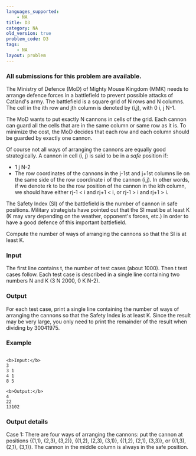 ```yaml
---
languages_supported:
    - NA
title: D3
category: NA
old_version: true
problem_code: D3
tags:
    - NA
layout: problem
---
```

###  All submissions for this problem are available. 

The Ministry of Defence (MoD) of Mighty Mouse Kingdom (MMK) needs to arrange defence forces in a battlefield to prevent possible attacks of Catland's army. The battlefield is a square grid of N rows and N columns. The cell in the ith row and jth column is denoted by (i,j), with 0 i, j N-1.

The MoD wants to put exactly N cannons in cells of the grid. Each cannon can guard all the cells that are in the same column or same row as it is. To minimize the cost, the MoD decides that each row and each column should be guarded by exactly one cannon.

Of course not all ways of arranging the cannons are equally good strategically. A cannon in cell (i, j) is said to be in a _safe_ position if:

- 1 j N-2
- The row coordinates of the cannons in the j-1st and j+1st columns lie on the same side of the row coordinate i of the cannon (i,j). In other words, if we denote rk to be the row position of the cannon in the kth column, we should have either rj-1 < i and rj+1 < i, or rj-1 > i and rj+1 > i.

The Safety Index (SI) of the battlefield is the number of cannon in safe positions. Military strategists have pointed out that the SI must be at least K (K may vary depending on the weather, opponent's forces, etc.) in order to have a good defence of this important battlefield.

Compute the number of ways of arranging the cannons so that the SI is at least K.

### Input

The first line contains t, the number of test cases (about 1000). Then t test cases follow. Each test case is described in a single line containing two numbers N and K (3 N 2000, 0 K N-2).

### Output

For each test case, print a single line containing the number of ways of arranging the cannons so that the Safety Index is at least K. Since the result may be very large, you only need to print the remainder of the result when dividing by 30041975.

### Example

```

<b>Input:</b>
3 
3 1
4 1
8 5

<b>Output:</b>
4
22
13102

```
### Output details

Case 1: There are four ways of arranging the cannons: put the cannon at positions {(1,1), (2,3), (3,2)}, {(1,2), (2,3), (3,1)}, {(1,2), (2,1), (3,3)}, or {(1,3), (2,1), (3,1)}. The cannon in the middle column is always in the safe position.